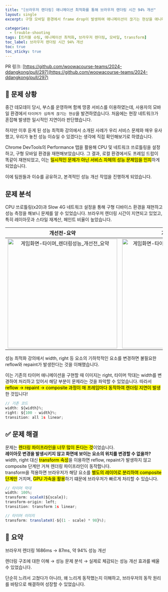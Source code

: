 ```yaml
---
title: "[브라우저 렌더링] 애니메이션 최적화를 통해 브라우저 렌더링 시간 94% 개선"
layout: single
excerpt: 구형 모바일 환경에서 frame drop이 발생하여 애니메이션이 끊기는 현상을 애니메이션 최적화를 통해 브라우저 렌더링 시간 94%를 개선하였다.

categories:
  - trouble-shooting
tags: [트러블 슈팅, 애니메이션 최적화, 브라우저 렌더링, 모바일, transform]
toc_label: 브라우저 렌더링 시간 94% 개선
toc: true
toc_sticky: true
---
```


PR 링크: [https://github.com/woowacourse-teams/2024-ddangkong/pull/297](https://github.com/woowacourse-teams/2024-ddangkong/pull/297)

## 🚨 문제 상황

중간 데모데이 당시, 부스를 운영하며 함께 땅콩 서비스를 이용하였는데, 사용자의 모바일 환경에서 `타이머가 심하게 끊기는 현상`을 발견하였습니다. 처음에는 현장 네트워크가 혼잡해 발생한 일시적인 지연이라 판단했습니다.

하지만 이후 듣게 된 성능 최적화 강의에서 소개된 사례가 우리 서비스 문제와 매우 유사했고, 우리가 놓친 성능 이슈일 수 있겠다는 생각에 직접 확인해보기로 하였습니다.

Chrome DevTools의 Performance 탭을 활용해 CPU 및 네트워크 쓰로틀링을 설정하고, 구형 모바일 환경을 재현해보았습니다. 그 결과, 로컬 환경에서도 프레임 드랍이 똑같이 재현되었고, 이는 <mark class="mark">일시적인 문제가 아닌 서비스 자체의 성능 문제임을 인지</mark>하게 되었습니다.

이에 팀원들과 이슈를 공유하고, 본격적인 성능 개선 작업을 진행하게 되었습니다.

## 문제 분석

CPU 쓰로틀링(x20)과 Slow 4G 네트워크 설정을 통해 구형 디바이스 환경을 재현하고 성능 측정을 해보니 문제를 알 수 있었습니다. 브라우저 렌더링 시간이 지연되고 있었고, 특히 레이아웃과 스타일 재계산, 페인트 비율이 높았습니다.

|                                                                                   개선전-요약                                                                                    |                                                                                     개선전-상향식                                                                                     |
| :------------------------------------------------------------------------------------------------------------------------------------------------------------------------------: | :-----------------------------------------------------------------------------------------------------------------------------------------------------------------------------------: |
| <img width="350" alt="게임화면-타이머_렌더링성능_개선전_요약" src="https://github.com/user-attachments/assets/4ff4aeac-89d8-480f-9ff7-e86289ea6ce3" /> | <img width="350" alt="게임화면-타이머_렌더링성능_개선전_상향식" src="https://github.com/user-attachments/assets/c6091869-53f0-4e5f-a3aa-81fccef3005e" /> |

성능 최적화 강의에서 width, right 등 요소의 기하학적인 요소를 변경하면 불필요한 reflow와 repaint가 발생한다는 것을 이해했습니다.

이는 기존의 타이머 애니메이션을 구현할 때 이미지는 right, 타이머 막대는 width를 변경하여 처리하고 있어서 해당 부분이 문제라는 것을 파악할 수 있었습니다. 따라서 <mark class="mark">reflow → repaint → composite 과정이 매 프레임마다 동작하여 렌더링 지연이 발생</mark>한 것입니다!

```ts
// 기존 코드
width: ${width}%;
right: ${100 - width}%;
transition: all 1s linear;
```

## ✅ 문제 해결

<div class="red-box">
    <div>문제는 <mark class="mark">렌더링 파이프라인을 너무 많이 돈다는 것</mark>이었습니다.</div>
</div>

<div class="blue-box">
    <div><b>레이아웃 변경을 발생시키지 않고 화면에 보이는 요소의 위치를 변경할 수 없을까?</b></div>
    <div>width, right 대신 <mark class="mark">transform 속성</mark>을 이용하면 reflow, repaint가 발생하지 않고 composite 단계만 거쳐 렌더링 파이프라인이 동작합니다.</div>
    <div>transform을 적용하면 브라우저가 해당 요소를 <mark class="mark">별도의 레이어로 분리하여 composite 단계만</mark> 거치며, <mark class="mark">GPU 가속을 활용</mark>하기 떄문에 브라우저가 빠르게 처리할 수 있습니다.</div>
</div>

```ts
// 타이머 막대
width: 100%;
transform: scaleX(${scale});
transform-origin: left;
transition: transform 1s linear;

// 타이머 이미지
transform: translateX(-${(1 - scale) * 98}%);
```

## 📘 요약

<div class="blue-box">
    <div>브라우저 렌더링 1686ms → 87ms, 약 94% 성능 개선</div>
</div>

렌더링 구조에 대한 이해 → 성능 문제 분석 → 실제로 체감되는 성능 개선 효과를 배울 수 있었습니다.

단순히 느려서 고쳤다가 아니라, 왜 느리게 동작했는지 이해하고, 브라우저의 동작 원리를 바탕으로 해결하여 성장할 수 있었습니다.
